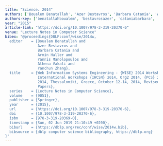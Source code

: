 ```yaml
---
title: "Science. 2014"
authors: ['Boualem Benatallah', 'Azer Bestavros', 'Barbara Catania', 'Armin Haller', 'Yannis Manolopoulos', 'Athena Vakali', 'Yanchun Zhang']
authors-key: ['benatallahboualem', 'bestavrosazer', 'cataniabarbara', 'hallerarmin', 'manolopoulosyannis', 'vakaliathena', 'zhangyanchun']
year: "2015"
article-link: "https://doi.org/10.1007/978-3-319-20370-6"
venue: "Lecture Notes in Computer Science"
bibex: "@proceedings{DBLP:conf/wise/2014w,
  editor    = {Boualem Benatallah and
               Azer Bestavros and
               Barbara Catania and
               Armin Haller and
               Yannis Manolopoulos and
               Athena Vakali and
               Yanchun Zhang},
  title     = {Web Information Systems Engineering - {WISE} 2014 Workshops - 15th
               International Workshops {IWCSN} 2014, Org2 2014, {PCS} 2014, and {QUAT}
               2014, Thessaloniki, Greece, October 12-14, 2014, Revised Selected
               Papers},
  series    = {Lecture Notes in Computer Science},
  volume    = {9051},
  publisher = {Springer},
  year      = {2015},
  url       = {https://doi.org/10.1007/978-3-319-20370-6},
  doi       = {10.1007/978-3-319-20370-6},
  isbn      = {978-3-319-20369-0},
  timestamp = {Sun, 02 Jun 2019 21:10:49 +0200},
  biburl    = {https://dblp.org/rec/conf/wise/2014w.bib},
  bibsource = {dblp computer science bibliography, https://dblp.org}
}"
---
```

